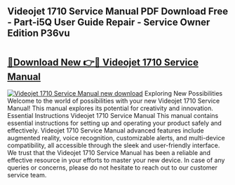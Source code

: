 ## Videojet 1710 Service Manual PDF Download Free - Part-i5Q User Guide Repair - Service Owner Edition P36vu

# <h2><a href="http://bc81833.oget.top/?id=Videojet+1710+Service+Manual">🔗Download New 👉🔴 Videojet 1710 Service Manual</a></h2>

[![Videojet 1710 Service Manual new download](https://i.imgur.com/5g1atiW.png)](http://bc81833.oget.top/?id=Videojet+1710+Service+Manual)
Exploring New Possibilities Welcome to the world of possibilities with your new Videojet 1710 Service Manual! This manual explores its potential for creativity and innovation. Essential Instructions Videojet 1710 Service Manual This manual contains essential instructions for setting up and operating your product safely and effectively. Videojet 1710 Service Manual advanced features include augmented reality, voice recognition, customizable alerts, and multi-device compatibility, all accessible through the sleek and user-friendly interface. We trust that the Videojet 1710 Service Manual has been a reliable and effective resource in your efforts to master your new device. In case of any queries or concerns, please do not hesitate to reach out to our customer service team.
